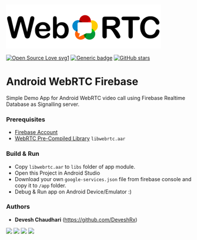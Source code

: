 [![Android WebRTC Firebase](https://github.com/DeveshRx/Android-WebRTC-Firebase/raw/main/img/WebRTC.png "Android WebRTC Firebase")](https://github.com/DeveshRx/Android-WebRTC-Firebase/raw/main/img/WebRTC.png "Android WebRTC Firebase")

[![Open Source Love svg1](https://badges.frapsoft.com/os/v1/open-source.svg?v=103)](https://github.com/DeveshRx/Android-WebRTC-Firebase)  [![Generic badge](https://img.shields.io/badge/Author-Devesh_Chaudhari-<COLOR>.svg)](https://shields.io/) [![GitHub stars](https://img.shields.io/github/stars/Naereen/StrapDown.js.svg?style=social&label=Star&maxAge=2592000)](https://github.com/DeveshRx/Android-WebRTC-Firebase/stargazers/) 

# Android WebRTC Firebase
Simple Demo App for Android WebRTC video call using Firebase Realtime Database as Signalling server.


### Prerequisites
- [Firebase Account](https://firebase.google.com "Firebase Account")
- [WebRTC Pre-Compiled Library](https://github.com/DeveshRx/WebRTC-Android-Library "WebRTC Pre-Compiled Library") `libwebrtc.aar`

### Build & Run
- Copy `libwebrtc.aar` to `libs` folder of app module.
- Open this Project in Android Studio
- Download your own `google-services.json` file from firebase console and copy it to `/app` folder.
- Debug & Run app on Android Device/Emulator :)

### Authors
* **Devesh Chaudhari** (https://github.com/DeveshRx)

[![](https://img.shields.io/badge/LinkedIn-0077B5?style=for-the-badge&logo=linkedin&logoColor=white)](https://www.linkedin.com/in/deveshrx/) [![](https://img.shields.io/badge/Instagram-E4405F?style=for-the-badge&logo=instagram&logoColor=white)](https://www.instagram.com/deveshrx/) [![](https://img.shields.io/badge/Twitter-1DA1F2?style=for-the-badge&logo=twitter&logoColor=white)](https://twitter.com/DeveshRx) [![](https://img.shields.io/badge/linktree-39E09B?style=for-the-badge&logo=linktree&logoColor=white)](https://linktr.ee/deveshrx)
